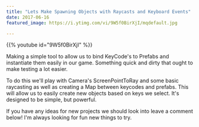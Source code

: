 ```yaml
---
title: "Lets Make Spawning Objects with Raycasts and Keyboard Events"
date: 2017-06-16
featured_image: https://i.ytimg.com/vi/9W5f0BirXjI/mqdefault.jpg

---
```


{{% youtube id="9W5f0BirXjI" %}}

Making a simple tool to allow us to bind KeyCode's to Prefabs and instantiate them easily in our game. Something quick and dirty that ought to make testing a lot easier.

To do this we'll play with Camera's ScreenPointToRay and some basic raycasting as well as creating a Map between keycodes and prefabs. This will allow us to easily create new objects based on keys we select. It's designed to be simple, but powerful.

If you have any ideas for new projects we should look into leave a comment below! I'm always looking for fun new things to try.